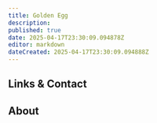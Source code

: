 ```yaml
---
title: Golden Egg
description: 
published: true
date: 2025-04-17T23:30:09.094878Z
editor: markdown
dateCreated: 2025-04-17T23:30:09.094888Z
---
```


## Links & Contact


## About
